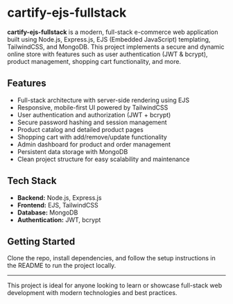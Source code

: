 # cartify-ejs-fullstack

**cartify-ejs-fullstack** is a modern, full-stack e-commerce web application built using Node.js, Express.js, EJS (Embedded JavaScript) templating, TailwindCSS, and MongoDB. This project implements a secure and dynamic online store with features such as user authentication (JWT & bcrypt), product management, shopping cart functionality, and more.

## Features

- Full-stack architecture with server-side rendering using EJS
- Responsive, mobile-first UI powered by TailwindCSS
- User authentication and authorization (JWT + bcrypt)
- Secure password hashing and session management
- Product catalog and detailed product pages
- Shopping cart with add/remove/update functionality
- Admin dashboard for product and order management
- Persistent data storage with MongoDB
- Clean project structure for easy scalability and maintenance

## Tech Stack

- **Backend:** Node.js, Express.js
- **Frontend:** EJS, TailwindCSS
- **Database:** MongoDB
- **Authentication:** JWT, bcrypt

## Getting Started

Clone the repo, install dependencies, and follow the setup instructions in the README to run the project locally.

---

This project is ideal for anyone looking to learn or showcase full-stack web development with modern technologies and best practices.
